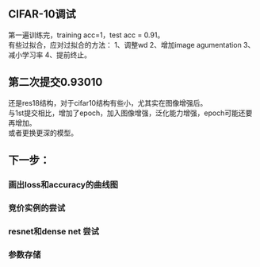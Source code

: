 ## CIFAR-10调试
第一遍训练完，training acc=1，test acc = 0.91。  
有些过拟合，应对过拟合的方法：
1、调整wd
2、增加image agumentation
3、减小学习率
4、提前终止。


##  第二次提交0.93010
还是res18结构，对于cifar10结构有些小，尤其实在图像增强后。  
与1st提交相比，增加了epoch，加入图像增强，泛化能力增强，epoch可能还要再增加。  
或者更换更深的模型。

## 下一步：  
### 画出loss和accuracy的曲线图  
### 竞价实例的尝试
### resnet和dense net 尝试
### 参数存储
